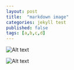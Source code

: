 ---layout: posttitle:  "markdown image"categories: jekyll testpublished: falsetags: [a,b,c,d]---![Alt text]({{site.basepath}}/img/Running_cow.gif "Optional title")![Alt text]({{site.basepath}}/img/me.jpg "This is me")